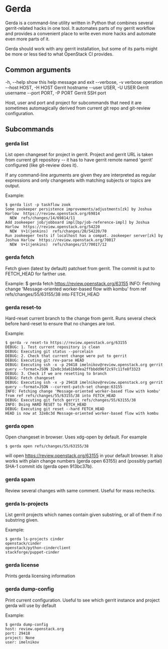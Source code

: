 Gerda
=====

Gerda is a command-line utility written in Python that combines
several gerrit-related hacks in one tool. It automates parts
of my gerrit workflow and provides a convenient place to write
even more hacks and automate even more parts of it.

Gerda should work with any gerrit installation, but some of
its parts might be more or less tied to what OpenStack CI provides.



Common arguments
----------------

  -h, --help            show this help message and exit
  --verbose, -v         verbose operation
  --host HOST, -H HOST  Gerrit hostname
  --user USER, -U USER  Gerrit username
  --port PORT, -P PORT  Gerrit SSH port


Host, user and port and project for subcommands that need it
are sometimes automagically derived from current git repo
and git-review configuration.


Subcommands
-----------

### gerda list

List open changeset for project in gerrit. Project and gerrit URL
is taken from current git repository -- it has to have gerrit
remote named 'gerrit' configured (like git-review does it).

If any command-line arguments are given they are interpreted as
regular expressions and only changesets with matching subjects
or topics are output.

Example:

    $ gerda list -p taskflow zook
    Some zookeeper persistence improvements/adjustments[zk] by Joshua Harlow  https://review.openstack.org/69814
      NEW  refs/changes/14/69814/11
    Add zookeeper job/jobboard impl[bp/job-reference-impl] by Joshua Harlow  https://review.openstack.org/54220
      NEW  V+1(jenkins)  refs/changes/20/54220/70
    Run zookeeper tests if localhost has a compat. zookeeper server[zk] by Joshua Harlow  https://review.openstack.org/70017
      NEW  V+1(jenkins)  refs/changes/17/70017/12


### gerda fetch

Fetch given (latest by default) patchset from gerrit. The commit
is put to FETCH_HEAD for farther use.

Example:
    $ gerda fetch https://review.openstack.org/63155
    INFO: Fetching change 'Message-oriented worker-based flow with kombu' from ref refs/changes/55/63155/38 into FETCH_HEAD

### gerda reset-to

Hard-reset current branch to the change from gerrit. Runs several
check before hard-reset to ensure that no changes are lost.

Example:

    $ gerda -v reset-to https://review.openstack.org/63155
    DEBUG: 1. Test current repository is clean
    DEBUG: Executing git status --porcelain
    DEBUG: 2. Check that current change were put to gerrit
    DEBUG: Executing git rev-parse HEAD
    DEBUG: Executing ssh -x -p 29418 imelnikov@review.openstack.org gerrit query --format=JSON 32e8c3da61b0dea2ffbbdd96f2c97c11fe8f3323
    DEBUG: 3. Check if we are resetting to branch
    DEBUG: Fetch changeset
    DEBUG: Executing ssh -x -p 29418 imelnikov@review.openstack.org gerrit query --format=JSON --current-patch-set change:63155
    INFO: Fetching change 'Message-oriented worker-based flow with kombu' from ref refs/changes/55/63155/38 into FETCH_HEAD
    DEBUG: Executing git fetch gerrit refs/changes/55/63155/38
    INFO: Doing HARD RESET to FETCH_HEAD
    DEBUG: Executing git reset --hard FETCH_HEAD
    HEAD is now at 32e8c3d Message-oriented worker-based flow with kombu

### gerda open

Open changeset in browser. Uses xdg-open by default. For example

    $ gerda open refs/changes/55/63155/38

will open https://review.openstack.org/63155 in your default browser. It also works
with plain change numbers (gerda open 63155) and (possibly partial) SHA-1 commit ids
(gerda open 913bc37b).

### gerda spam

Review several changes with same comment. Useful for mass rechecks.

### gerda ls-projects

List gerrit projects which names contain given substring, or
all of them if no substring given.

Example:

    $ gerda ls-projects cinder
    openstack/cinder
    openstack/python-cinderclient
    stackforge/puppet-cinder

### gerda license

Prints gerda licensing information

### gerda dump-config

Print current configuration. Useful to see which gerrit instance
and project gerda will use by default

Example:

    $ gerda dump-config
    host: review.openstack.org
    port: 29418
    project: None
    user: imelnikov
